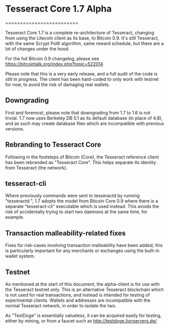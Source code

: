 # Tesseract Core 1.7 Alpha
=========================

Tesseract Core 1.7 is a complete re-architecture of Tesseract, changing from
using the Litecoin client as its base, to Bitcoin 0.9. It's still Tesseract,
with the same Scrypt PoW algorithm, same reward schedule, but there are a 
lot of changes under the hood.


For the full Bitcoin 0.9 changelog, please see https://bitcointalk.org/index.php?topic=522014

Please note that this is a very early release, and a full audit of the code
is still in progress. The client has been hard-coded to only work with testnet
for now, to avoid the risk of damaging real wallets.


Downgrading
-----------

First and foremost, please note that downgrading from 1.7 to 1.6 is not trivial.
1.7 now uses Berkeley DB 5.1 as its default database (in place of 4.8), and as
such may create database files which are incompatible with previous versions.

Rebranding to Tesseract Core
---------------------------

Following in the footsteps of Bitcoin (Core), the Tesseract reference client
has been rebranded as "Tesseract Core". This helps separate its identity
from Tesseract (the network).

tesseract-cli
------------

Where previously commands were sent to tesseractd by running
"tesseractd <command>", 1.7 adopts the model from Bitcoin Core 0.9 where there is
a separate "tesseract-cli" executable which is used instead. This avoids the risk
of accidentally trying to start two daemons at the same time, for example.


Transaction malleability-related fixes
--------------------------------------

Fixes for risk-cases involving transaction malleability have been added; this
is particularly important for any merchants or exchanges using the built-in
wallet system. 

Testnet
-------

As mentioned at the start of this document, the alpha-client is for use with the
Tesseract testnet only. This is an alternative Tesseract blockchain which is
not used for real transactions, and instead is intended for testing of experimental
clients. Wallets and addresses are incompatible with the normal Tesseract
network, in order to isolate the two.

As "TestDoge" is essentially valueless, it can be acquired easily for testing,
either by mining, or from a faucet such as http://testdoge.lionservers.de/
